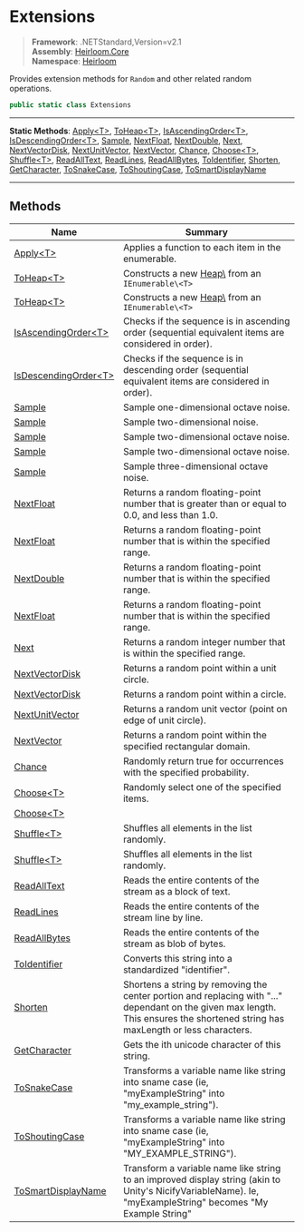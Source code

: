 # Extensions

> **Framework**: .NETStandard,Version=v2.1  
> **Assembly**: [Heirloom.Core][0]  
> **Namespace**: [Heirloom][0]  

Provides extension methods for `Random` and other related random operations.

```cs
public static class Extensions
```

--------------------------------------------------------------------------------

**Static Methods**: [Apply\<T>][1], [ToHeap\<T>][2], [IsAscendingOrder\<T>][3], [IsDescendingOrder\<T>][4], [Sample][5], [NextFloat][6], [NextDouble][7], [Next][8], [NextVectorDisk][9], [NextUnitVector][10], [NextVector][11], [Chance][12], [Choose\<T>][13], [Shuffle\<T>][14], [ReadAllText][15], [ReadLines][16], [ReadAllBytes][17], [ToIdentifier][18], [Shorten][19], [GetCharacter][20], [ToSnakeCase][21], [ToShoutingCase][22], [ToSmartDisplayName][23]

--------------------------------------------------------------------------------

## Methods

| Name                       | Summary                                                                                                                                                                          |
|----------------------------|----------------------------------------------------------------------------------------------------------------------------------------------------------------------------------|
| [Apply\<T>][1]             | Applies a function to each item in the enumerable.                                                                                                                               |
| [ToHeap\<T>][2]            | Constructs a new [Heap\\<T>][24] from an `IEnumerable\<T>`                                                                                                                       |
| [ToHeap\<T>][2]            | Constructs a new [Heap\\<T>][24] from an `IEnumerable\<T>`                                                                                                                       |
| [IsAscendingOrder\<T>][3]  | Checks if the sequence is in ascending order (sequential equivalent items are considered in order).                                                                              |
| [IsDescendingOrder\<T>][4] | Checks if the sequence is in descending order (sequential equivalent items are considered in order).                                                                             |
| [Sample][5]                | Sample one-dimensional octave noise.                                                                                                                                             |
| [Sample][5]                | Sample two-dimensional noise.                                                                                                                                                    |
| [Sample][5]                | Sample two-dimensional octave noise.                                                                                                                                             |
| [Sample][5]                | Sample two-dimensional octave noise.                                                                                                                                             |
| [Sample][5]                | Sample three-dimensional octave noise.                                                                                                                                           |
| [NextFloat][6]             | Returns a random floating-point number that is greater than or equal to 0.0, and less than 1.0.                                                                                  |
| [NextFloat][6]             | Returns a random floating-point number that is within the specified range.                                                                                                       |
| [NextDouble][7]            | Returns a random floating-point number that is within the specified range.                                                                                                       |
| [NextFloat][6]             | Returns a random floating-point number that is within the specified range.                                                                                                       |
| [Next][8]                  | Returns a random integer number that is within the specified range.                                                                                                              |
| [NextVectorDisk][9]        | Returns a random point within a unit circle.                                                                                                                                     |
| [NextVectorDisk][9]        | Returns a random point within a circle.                                                                                                                                          |
| [NextUnitVector][10]       | Returns a random unit vector (point on edge of unit circle).                                                                                                                     |
| [NextVector][11]           | Returns a random point within the specified rectangular domain.                                                                                                                  |
| [Chance][12]               | Randomly return true for occurrences with the specified probability.                                                                                                             |
| [Choose\<T>][13]           | Randomly select one of the specified items.                                                                                                                                      |
| [Choose\<T>][13]           |                                                                                                                                                                                  |
| [Shuffle\<T>][14]          | Shuffles all elements in the list randomly.                                                                                                                                      |
| [Shuffle\<T>][14]          | Shuffles all elements in the list randomly.                                                                                                                                      |
| [ReadAllText][15]          | Reads the entire contents of the stream as a block of text.                                                                                                                      |
| [ReadLines][16]            | Reads the entire contents of the stream line by line.                                                                                                                            |
| [ReadAllBytes][17]         | Reads the entire contents of the stream as blob of bytes.                                                                                                                        |
| [ToIdentifier][18]         | Converts this string into a standardized "identifier".                                                                                                                           |
| [Shorten][19]              | Shortens a string by removing the center portion and replacing with "..." dependant on the given max length. This ensures the shortened string has maxLength or less characters. |
| [GetCharacter][20]         | Gets the ith unicode character of this string.                                                                                                                                   |
| [ToSnakeCase][21]          | Transforms a variable name like string into sname case (ie, "myExampleString" into "my_example_string").                                                                         |
| [ToShoutingCase][22]       | Transforms a variable name like string into sname case (ie, "myExampleString" into "MY_EXAMPLE_STRING").                                                                         |
| [ToSmartDisplayName][23]   | Transform a variable name like string to an improved display string (akin to Unity's NicifyVariableName). Ie, "myExampleString" becomes "My Example String"                      |

[0]: ..\Heirloom.Core.md
[1]: Heirloom.Extensions.Apply[T].md
[2]: Heirloom.Extensions.ToHeap[T].md
[3]: Heirloom.Extensions.IsAscendingOrder[T].md
[4]: Heirloom.Extensions.IsDescendingOrder[T].md
[5]: Heirloom.Extensions.Sample.md
[6]: Heirloom.Extensions.NextFloat.md
[7]: Heirloom.Extensions.NextDouble.md
[8]: Heirloom.Extensions.Next.md
[9]: Heirloom.Extensions.NextVectorDisk.md
[10]: Heirloom.Extensions.NextUnitVector.md
[11]: Heirloom.Extensions.NextVector.md
[12]: Heirloom.Extensions.Chance.md
[13]: Heirloom.Extensions.Choose[T].md
[14]: Heirloom.Extensions.Shuffle[T].md
[15]: Heirloom.Extensions.ReadAllText.md
[16]: Heirloom.Extensions.ReadLines.md
[17]: Heirloom.Extensions.ReadAllBytes.md
[18]: Heirloom.Extensions.ToIdentifier.md
[19]: Heirloom.Extensions.Shorten.md
[20]: Heirloom.Extensions.GetCharacter.md
[21]: Heirloom.Extensions.ToSnakeCase.md
[22]: Heirloom.Extensions.ToShoutingCase.md
[23]: Heirloom.Extensions.ToSmartDisplayName.md
[24]: Heirloom.Heap[T].md
